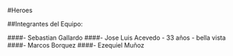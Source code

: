 #Heroes

##Integrantes del Equipo:

####- Sebastian Gallardo
####- Jose Luis Acevedo - 33 años - bella vista
####- Marcos Borquez
####- Ezequiel Muñoz